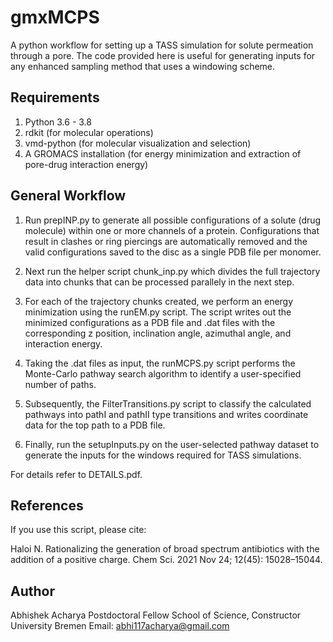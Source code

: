 # gmxMCPS
A python workflow for setting up a TASS simulation for solute permeation through a pore. The code provided here is useful for generating inputs for any enhanced sampling method that uses a windowing scheme.


## Requirements
1. Python 3.6 - 3.8
2. rdkit (for molecular operations)
3. vmd-python (for molecular visualization and selection)
4. A GROMACS installation (for energy minimization and extraction of pore-drug interaction energy)

## General Workflow

1. Run prepINP.py to generate all possible configurations of a solute (drug molecule) within one or more channels of a protein. Configurations that result in clashes or ring piercings are automatically removed and the valid configurations saved to the disc as a single PDB file per monomer.

2. Next run the helper script chunk_inp.py which divides the full trajectory data into chunks that can be processed parallely in the next step.

3. For each of the trajectory chunks created, we perform an energy minimization using the runEM.py script. The script writes out the minimized configurations as a PDB file and .dat files with the corresponding z position, inclination angle, azimuthal angle, and interaction energy. 

4. Taking the .dat files as input, the runMCPS.py script performs the Monte-Carlo pathway search algorithm to identify a user-specified number of paths.

5. Subsequently, the FilterTransitions.py script to classify the calculated pathways into pathI and pathII type transitions and writes coordinate data for the top path to a PDB file.

6. Finally, run the setupInputs.py on the user-selected pathway dataset to generate the inputs for the windows required for TASS simulations.


For details refer to DETAILS.pdf.


## References
If you use this script, please cite:

Haloi N. Rationalizing the generation of broad spectrum antibiotics with the addition of a positive charge. Chem Sci. 2021 Nov 24; 12(45): 15028–15044.



## Author
Abhishek Acharya
Postdoctoral Fellow
School of Science, Constructor University Bremen
Email: abhi117acharya@gmail.com
 




